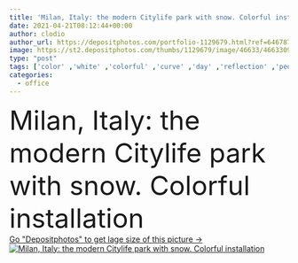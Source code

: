 ```yaml
---
title: 'Milan, Italy: the modern Citylife park with snow. Colorful installation'
date: 2021-04-21T08:12:44+00:00
author: clodio
author_url: https://depositphotos.com/portfolio-1129679.html?ref=64678756
image: https://st2.depositphotos.com/thumbs/1129679/image/46633/466330934/api_thumb_450.jpg?forcejpeg=true
type: "post"
tags: ['color' ,'white' ,'colorful' ,'curve' ,'day' ,'reflection' ,'people' ,'park' ,'modern' ,'snow' ,'winter' ,'architecture' ,'building' ,'city' ,'exterior' ,'office' ,'skyscraper' ,'tower' ,'urban' ,'italy' ,'cityscape' ,'landmark' ,'wide' ,'europe' ,'contemporary' ,'installation' ,'milan' ,'Lombardy' ,'citylife' ,'lamp pole' ,'tre torri' ]
categories: 
  - office
---
```

<div aling="center">
            <font size="60"> Milan, Italy: the modern Citylife park with snow. Colorful installation</font>   
</div>
<div>
    <a href='https://st2.depositphotos.com/thumbs/1129679/image/46633/466330934/api_thumb_450.jpg?forcejpeg=true?ref=64678756' target=_blank > Go "Depositphotos" to get lage size of this picture ->
        <img href='https://st2.depositphotos.com/thumbs/1129679/image/46633/466330934/api_thumb_450.jpg?forcejpeg=true?ref=64678756' src='https://st2.depositphotos.com/1129679/46633/i/950/depositphotos_466330934-stock-photo-milan-italy-modern-citylife-park.jpg?forcejpeg=true' alt='Milan, Italy: the modern Citylife park with snow. Colorful installation' >
    </a>
</div>
